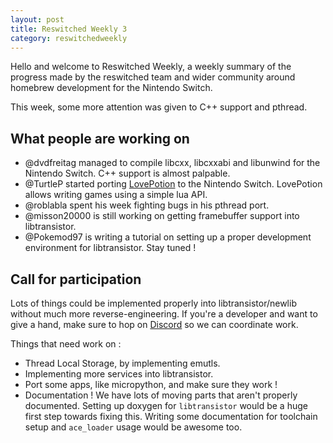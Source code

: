 ```yaml
---
layout: post
title: Reswitched Weekly 3
category: reswitchedweekly
---
```


Hello and welcome to Reswitched Weekly, a weekly summary of the progress
made by the reswitched team and wider community around homebrew development for
the Nintendo Switch.

This week, some more attention was given to C++ support and pthread.

## What people are working on

- @dvdfreitag managed to compile libcxx, libcxxabi and libunwind for the
  Nintendo Switch. C++ support is almost palpable.
- @TurtleP started porting [LovePotion](https://github.com/TurtleP/LovePotion/tree/switch)
  to the Nintendo Switch. LovePotion allows writing games using a simple lua
  API.
- @roblabla spent his week fighting bugs in his pthread port.
- @misson20000 is still working on getting framebuffer support into
  libtransistor.
- @Pokemod97 is  writing a tutorial on setting up a proper development
  environment for libtransistor. Stay tuned !

## Call for participation

Lots of things could be implemented properly into libtransistor/newlib without
much more reverse-engineering. If you're a developer and want to give a hand,
make sure to hop on [Discord](https://discordapp.com/invite/DThbZ7z) so we can
coordinate work.

Things that need work on :

- Thread Local Storage, by implementing emutls.
- Implementing more services into libtransistor.
- Port some apps, like micropython, and make sure they work !
- Documentation ! We have lots of moving parts that aren't properly documented.
  Setting up doxygen for `libtransistor` would be a huge first step towards
  fixing this. Writing some documentation for toolchain setup and `ace_loader`
  usage would be awesome too.
